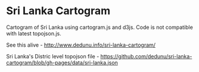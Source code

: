Sri Lanka Cartogram
===================

Cartogram of Sri Lanka using cartogram.js and d3js. Code is not compatible with latest topojson.js.

See this alive - http://www.dedunu.info/sri-lanka-cartogram/

Sri Lanka's Distric level topojson file - https://github.com/dedunu/sri-lanka-cartogram/blob/gh-pages/data/sri-lanka.json
